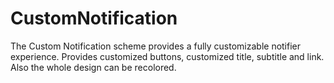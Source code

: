 # CustomNotification
The Custom Notification scheme provides a fully customizable notifier experience. Provides customized buttons, customized title, subtitle and link. Also the whole design can be recolored.
